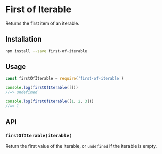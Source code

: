 # First of Iterable

Returns the first item of an iterable.

## Installation

```sh
npm install --save first-of-iterable
```

## Usage

```js
const firstOfIterable = require('first-of-iterable')

console.log(firstOfIterable([]))
//=> undefined

console.log(firstOfIterable([1, 2, 3]))
//=> 1
```

## API

### `firstOfIterable(iterable)`

Return the first value of the iterable, or `undefined` if the iterable is empty.
